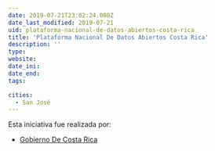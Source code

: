 ```yaml
---
date: 2019-07-21T23:02:24.000Z
date_last_modified: 2019-07-21
uid: plataforma-nacional-de-datos-abiertos-costa-rica
title: 'Plataforma Nacional De Datos Abiertos Costa Rica'
description: ''
type: 
website: 
date_ini: 
date_end: 
tags:

cities: 
  - San José
---
```


Esta iniciativa fue realizada por:

- [Gobierno De Costa Rica](/organizaciones/gobierno-de-costa-rica)
